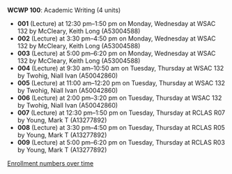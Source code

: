 **WCWP 100**: Academic Writing (4 units)

- **001** (Lecture) at 12:30 pm–1:50 pm on Monday, Wednesday at WSAC 132 by McCleary, Keith Long (A53004588)
- **002** (Lecture) at 3:30 pm–4:50 pm on Monday, Wednesday at WSAC 132 by McCleary, Keith Long (A53004588)
- **003** (Lecture) at 5:00 pm–6:20 pm on Monday, Wednesday at WSAC 132 by McCleary, Keith Long (A53004588)
- **004** (Lecture) at 9:30 am–10:50 am on Tuesday, Thursday at WSAC 132 by Twohig, Niall Ivan (A50042860)
- **005** (Lecture) at 11:00 am–12:20 pm on Tuesday, Thursday at WSAC 132 by Twohig, Niall Ivan (A50042860)
- **006** (Lecture) at 2:00 pm–3:20 pm on Tuesday, Thursday at WSAC 132 by Twohig, Niall Ivan (A50042860)
- **007** (Lecture) at 12:30 pm–1:50 pm on Tuesday, Thursday at RCLAS R07 by Young, Mark T (A13277892)
- **008** (Lecture) at 3:30 pm–4:50 pm on Tuesday, Thursday at RCLAS R05 by Young, Mark T (A13277892)
- **009** (Lecture) at 5:00 pm–6:20 pm on Tuesday, Thursday at RCLAS R03 by Young, Mark T (A13277892)

[Enrollment numbers over time](./WCWP100.tsv)
